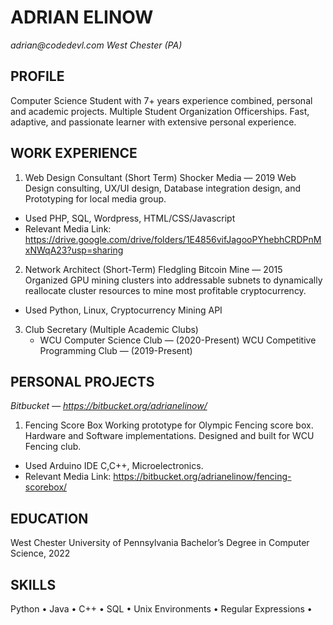 # ADRIAN ELINOW #
_adrian@codedevl.com_ 
_West Chester (PA)_ 


## PROFILE ##
  Computer Science Student with 7+ years experience combined, personal and academic projects. Multiple Student Organization Officerships. Fast, adaptive, and passionate learner with extensive personal experience. 
 
## WORK EXPERIENCE ##
 1. Web Design Consultant (Short Term) Shocker Media — 2019 Web Design consulting, UX/UI design, Database integration design, and Prototyping for local media group. 

 - Used PHP, SQL, Wordpress, HTML/CSS/Javascript 
 - Relevant Media Link: https://drive.google.com/drive/folders/1E4856vifJagooPYhebhCRDPnMxNWqA23?usp=sharing 

 2. Network Architect (Short-Term) Fledgling Bitcoin Mine — 2015 Organized GPU mining clusters into addressable subnets to dynamically reallocate cluster resources to mine most profitable cryptocurrency. 
- Used Python, Linux, Cryptocurrency Mining API 

 3. Club Secretary (Multiple Academic Clubs) 
    - WCU Computer Science Club — (2020-Present) WCU Competitive Programming Club — (2019-Present) 

## PERSONAL PROJECTS ##
_Bitbucket — https://bitbucket.org/adrianelinow/_
  1. Fencing Score Box Working prototype for Olympic Fencing score box. Hardware and Software implementations. Designed and built for WCU Fencing club. 
  - Used Arduino IDE C,C++, Microelectronics. 
  - Relevant Media Link: https://bitbucket.org/adrianelinow/fencing-scorebox/ 

## EDUCATION ##
West Chester University of Pennsylvania 
Bachelor’s Degree in Computer Science, 2022 

## SKILLS ##
Python • Java • C++ • SQL • Unix Environments • Regular Expressions • 
